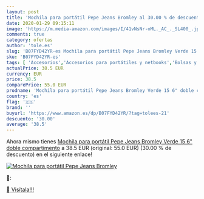 ```yaml
---
layout: post
title: 'Mochila para portátil Pepe Jeans Bromley al 30.00 % de descuento'
date: 2020-01-29 09:15:11
image: 'https://m.media-amazon.com/images/I/41vNsNr-oML._AC_._SL400_.jpg'
comments: true
category: ofertas
author: 'tole.es'
slug: 'B07FYD42YR-es Mochila para portátil Pepe Jeans Bromley Verde 15 6" doble...'
sku: 'B07FYD42YR-es'
tags: [ 'Accesorios','Accesorios para portátiles y netbooks','Bolsas y fundas para portátiles y netbooks','Informática','Juegos y Accesorios para PC','Mochilas para portátiles y netbooks','Videojuegos','mochila', ]
actualPrice: 38.5 EUR
currency: EUR
price: 38.5
comparePrice: 55.0 EUR
prodname: 'Mochila para portátil Pepe Jeans Bromley Verde 15 6" doble compartimento'
country: 'es'
flag: '🇪🇸'
brand: ''
buyurl: 'https://www.amazon.es/dp/B07FYD42YR/?tag=tolees-21'
descuento: '30.00'
average: '38.5'
---
```


Ahora mismo tienes [Mochila para portátil Pepe Jeans Bromley Verde 15 6" doble compartimento](https://www.amazon.es/dp/B07FYD42YR/?tag=tolees-21) a 38.5 EUR (original: 55.0 EUR) (30.00 %  de descuento) en el siguiente enlace!

[![Mochila para portátil Pepe Jeans Bromley](https://m.media-amazon.com/images/I/41vNsNr-oML._AC_._SL400_.jpg)](https://www.amazon.es/dp/B07FYD42YR/?tag=tolees-21)

🔎:


[🛒 Visítala!!!](https://www.amazon.es/dp/B07FYD42YR/?tag=tolees-21)
